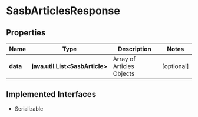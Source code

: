 

# SasbArticlesResponse


## Properties

Name | Type | Description | Notes
------------ | ------------- | ------------- | -------------
**data** | **java.util.List&lt;SasbArticle&gt;** | Array of Articles Objects |  [optional]


## Implemented Interfaces

* Serializable


